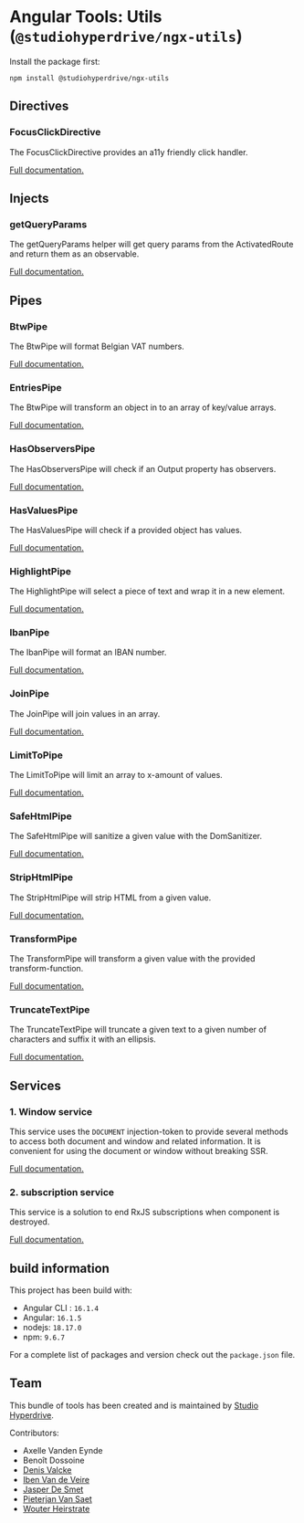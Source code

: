 # Angular Tools: Utils (`@studiohyperdrive/ngx-utils`)

Install the package first:
```shell
npm install @studiohyperdrive/ngx-utils
```
## Directives
### FocusClickDirective
The FocusClickDirective provides an a11y friendly click handler.

[Full documentation.](src/lib/directives/focus-click/focus-click.directive.md)

## Injects
### getQueryParams
The getQueryParams helper will get query params from the ActivatedRoute and return them as an observable.

[Full documentation.](src/lib/injects/query-params/query-params.inject.md)

## Pipes
### BtwPipe
The BtwPipe will format Belgian VAT numbers.

[Full documentation.](src/lib/pipes/btw/btw.pipe.md)

### EntriesPipe

The BtwPipe will transform an object in to an array of key/value arrays.

[Full documentation.](src/lib/pipes/entries/entries.pipe.md)

### HasObserversPipe

The HasObserversPipe will check if an Output property has observers.

[Full documentation.](src/lib/pipes/has-observers/has-observers.pipe.md)

### HasValuesPipe

The HasValuesPipe will check if a provided object has values.

[Full documentation.](src/lib/pipes/has-values/has-values.pipe.md)

### HighlightPipe

The HighlightPipe will select a piece of text and wrap it in a new element.

[Full documentation.](src/lib/pipes/highlight/highlight.pipe.md)

### IbanPipe

The IbanPipe will format an IBAN number.

[Full documentation.](src/lib/pipes/iban/iban.pipe.md)

### JoinPipe

The JoinPipe will join values in an array.

[Full documentation.](src/lib/pipes/join/join.pipe.md)

### LimitToPipe

The LimitToPipe will limit an array to x-amount of values.

[Full documentation.](src/lib/pipes/limit-to/limit-to.pipe.md)

### SafeHtmlPipe

The SafeHtmlPipe will sanitize a given value with the DomSanitizer.

[Full documentation.](src/lib/pipes/safe-html/safe-html.pipe.md)

### StripHtmlPipe

The StripHtmlPipe will strip HTML from a given value.

[Full documentation.](src/lib/pipes/strip-html/strip-html.pipe.md)

### TransformPipe

The TransformPipe will transform a given value with the provided transform-function.

[Full documentation.](src/lib/pipes/transform/transform.pipe.md)

### TruncateTextPipe

The TruncateTextPipe will truncate a given text to a given number of characters and suffix it with an ellipsis.

[Full documentation.](src/lib/pipes/truncate-text/truncate-text.pipe.md)

## Services
### 1. Window service
This service uses the `DOCUMENT` injection-token to provide several methods to access both document and window and related information.
It is convenient for using the document or window without breaking SSR.

[Full documentation.](src/lib/services/window-service/window.service.md)

### 2. subscription service
This service is a solution to end RxJS subscriptions when component is destroyed.

[Full documentation.](src/lib/services/subscription-service/subscription.service.md)

## build information
This project has been build with:
- Angular CLI : `16.1.4`
- Angular: `16.1.5`
- nodejs: `18.17.0`
- npm: `9.6.7`

For a complete list of packages and version check out the `package.json` file.

## Team

This bundle of tools has been created and is maintained by [Studio Hyperdrive](https://studiohyperdrive.be).

Contributors:
- Axelle Vanden Eynde
- Benoît Dossoine
- [Denis Valcke](https://github.com/DenisValcke)
- [Iben Van de Veire](https://github.com/IbenTesara)
- [Jasper De Smet](https://github.com/jsprds)
- [Pieterjan Van Saet](https://github.com/orgs/studiohyperdrive/people/HybridFox)
- [Wouter Heirstrate](https://github.com/WHeirstrate)
